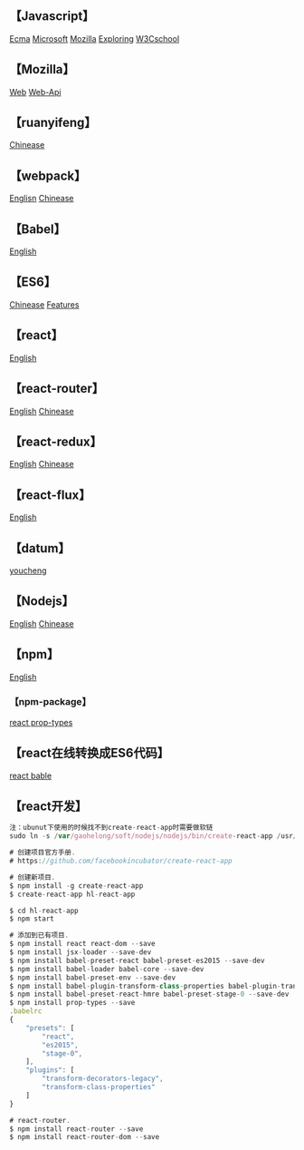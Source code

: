 ## 【Javascript】
[Ecma](https://www.ecma-international.org/)
[Microsoft](https://msdn.microsoft.com/zh-cn/library/d1et7k7c(v=vs.94).aspx)
[Mozilla](https://developer.mozilla.org/zh-CN/docs/Web/JavaScript)
[Exploring](http://exploringjs.com/)
[W3Cschool](https://www.w3cschool.cn/ecmascript/)

## 【Mozilla】
[Web](https://developer.mozilla.org/zh-CN/docs/Web)
[Web-Api](https://developer.mozilla.org/zh-CN/docs/Web/API)

## 【ruanyifeng】
[Chinease](http://www.ruanyifeng.com/blog/javascript/)

## 【webpack】
[Englisn](https://webpack.js.org)
[Chinease](https://doc.webpack-china.org/)

## 【Babel】
[English](http://babeljs.io/)

## 【ES6】
[Chinease](http://es6.ruanyifeng.com)
[Features](http://es6-features.org)

## 【react】
[English](https://facebook.github.io/react/)

## 【react-router】
[English](https://reacttraining.com/react-router/)
[Chinease](https://reacttraining.cn/)

## 【react-redux】
[English](http://redux.js.org/)
[Chinease](http://www.redux.org.cn/)

## 【react-flux】
[English](https://github.com/facebook/flux)

## 【datum】
[youcheng](http://www.uprogrammer.cn/)

## 【Nodejs】
[English](https://nodejs.org)
[Chinease](http://nodejs.cn/)

## 【npm】
[English](https://www.npmjs.com)

### 【npm-package】
[react prop-types](https://www.npmjs.com/package/prop-types)

## 【react在线转换成ES6代码】
[react bable](http://babeljs.io/repl/)

## 【react开发】
```javascript
注：ubunut下使用的时候找不到create-react-app时需要做软链
sudo ln -s /var/gaohelong/soft/nodejs/nodejs/bin/create-react-app /usr/local/bin

# 创建项目官方手册.
# https://github.com/facebookincubator/create-react-app

# 创建新项目.
$ npm install -g create-react-app
$ create-react-app hl-react-app

$ cd hl-react-app
$ npm start

# 添加到已有项目.
$ npm install react react-dom --save
$ npm install jsx-loader --save-dev
$ npm install babel-preset-react babel-preset-es2015 --save-dev
$ npm install babel-loader babel-core --save-dev
$ npm install babel-preset-env --save-dev
$ npm install babel-plugin-transform-class-properties babel-plugin-transform-decorators-legacy --save-dev
$ npm install babel-preset-react-hmre babel-preset-stage-0 --save-dev
$ npm install prop-types --save
.babelrc
{
    "presets": [
        "react",
        "es2015",
        "stage-0",
    ],
    "plugins": [
        "transform-decorators-legacy",
        "transform-class-properties"
    ]
}

# react-router.
$ npm install react-router --save
$ npm install react-router-dom --save
```
